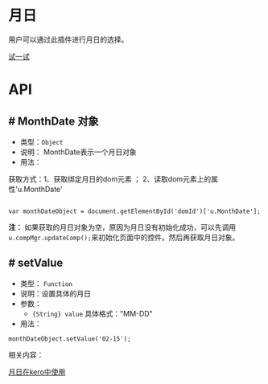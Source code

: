 # 月日

用户可以通过此插件进行月日的选择。




[试一试](http://tinper.org/webide/#/demos/ui/monthdate)

# API

## \# MonthDate 对象

* 类型：`Object`
* 说明： MonthDate表示一个月日对象
* 用法：

获取方式：1、获取绑定月日的dom元素 ； 2、读取dom元素上的属性'u.MonthDate'

```

var monthDateObject = document.getElementById('domId')['u.MonthDate'];

```

**注：** 如果获取的月日对象为空，原因为月日没有初始化成功，可以先调用`u.compMgr.updateComp();`来初始化页面中的控件。然后再获取月日对象。


## \# setValue 
* 类型： `Function`
* 说明：设置具体的月日
* 参数：
	* `{String} value` 具体格式："MM-DD"
* 用法：

```
monthDateObject.setValue('02-15');

```


相关内容：

[月日在kero中使用](http://tinper.org/dist/kero/docs/ex_yearmonth.html)    


